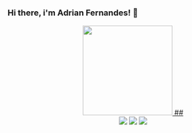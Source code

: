 ### Hi there, i'm Adrian Fernandes! 👋

<!--
**adriannfernandes/adriannfernandes** is a ✨ _special_ ✨ repository because its `README.md` (this file) appears on your GitHub profile.

Here are some ideas to get you started:

- 🔭 I’m currently working on ...
- 🌱 I’m currently learning ...
- 👯 I’m looking to collaborate on ...
- 🤔 I’m looking for help with ...
- 💬 Ask me about ...
- 📫 How to reach me: ...
- 😄 Pronouns: ...
- ⚡ Fun fact: ...
-->

<div align="center">
  <a href="https://github.com/adriannfernandes">
  <img height="180em" src="https://github-readme-stats.vercel.app/api?username=adriannfernandes&show_icons=true&theme=tokyonight&include_all_commits=true&count_private=true"/>
  ##
 
<div> 
  <a href="https://instagram.com/aadrianfernandes" target="_blank"><img src="https://img.shields.io/badge/-Instagram-%23E4405F?style=for-the-badge&logo=instagram&logoColor=white" target="_blank"></a>
  <a href = "mailto:adrianancelmo1098@gmail.com"><img src="https://img.shields.io/badge/-Gmail-%23333?style=for-the-badge&logo=gmail&logoColor=white" target="_blank"></a>
  <a href="https://www.linkedin.com/in/adrian-ancelmofs/" target="_blank"><img src="https://img.shields.io/badge/-LinkedIn-%230077B5?style=for-the-badge&logo=linkedin&logoColor=white" target="_blank"></a> 
 
 <!--
![Snake animation](https://github.com/rafaballerini/rafaballerini/blob/output/github-contribution-grid-snake.svg)
 -->
</div>
